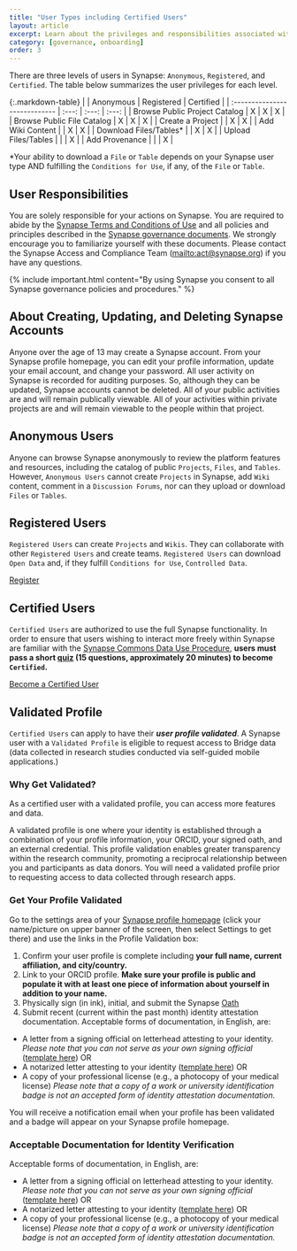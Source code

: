 ```yaml
---
title: "User Types including Certified Users"
layout: article
excerpt: Learn about the privileges and responsibilities associated with each of the three levels of Synapse Users.
category: [governance, onboarding]
order: 3
---
```


<a name="synapse-user-credentials"></a>

There are three levels of users in Synapse: `Anonymous`, `Registered`, and `Certified`.
The table below summarizes the user privileges for each level.  

{:.markdown-table}
|                               | Anonymous | Registered | Certified |
| :---------------------------- | :---: | :---: | :---: |
| Browse Public Project Catalog |   X   |   X   |   X   |
| Browse Public File Catalog    |   X   |   X   |   X   |
| Create a Project              |       |   X   |   X   |
| Add Wiki Content              |       |   X   |   X   |
| Download Files/Tables*        |       |   X   |   X   |
| Upload Files/Tables           |       |       |   X   |
| Add Provenance                |       |       |   X   |

*Your ability to download a `File` or `Table` depends on your Synapse user type AND fulfilling the `Conditions for Use`, if any, of the `File` or `Table`.  

## User Responsibilities

You are solely responsible for your actions on Synapse. You are required to abide by the [Synapse Terms and Conditions of Use](https://s3.amazonaws.com/static.synapse.org/governance/SageBionetworksSynapseTermsandConditionsofUse.pdf?v=4) and all policies and principles described in the [Synapse governance documents](governance.md). We strongly encourage you to familiarize yourself with these documents. Please contact the Synapse Access and Compliance Team (<mailto:act@synapse.org>) if you have any questions.

{% include important.html content="By using Synapse you consent to all Synapse governance policies and procedures." %}

## About Creating, Updating, and Deleting Synapse Accounts

Anyone over the age of 13 may create a Synapse account. From your Synapse profile homepage, you can edit your profile information, update your email account, and change your password.
All user activity on Synapse is recorded for auditing purposes. So, although they can be updated, Synapse accounts cannot be deleted. All of your public activities are and will remain publically viewable. All of your activities within private projects are and will remain viewable to the people within that project.

<a name="anonymous-users"></a>

## Anonymous Users

Anyone can browse Synapse anonymously to review the platform features and resources, including the catalog of public `Projects`, `Files`, and `Tables`. However, `Anonymous Users` cannot create `Projects` in Synapse, add `Wiki` content, comment in a `Discussion Forums`, nor can they upload or download `Files` or `Tables`.

## Registered Users

`Registered Users` can create `Projects` and `Wikis`. They can collaborate with other `Registered Users` and create teams. `Registered Users` can download `Open Data` and, if they fulfill `Conditions for Use`,  `Controlled Data`.

<a href="https://www.synapse.org/register" class="btn btn-primary">Register</a>

## Certified Users

`Certified Users` are authorized to use the full Synapse functionality. In order to ensure that users wishing to interact more freely within Synapse are familiar with the [Synapse Commons Data Use Procedure](https://s3.amazonaws.com/static.synapse.org/governance/SynapseCommonsDataUseProcedure.pdf?v=4), **users must pass a short [quiz](https://www.synapse.org/#!Quiz:Certification) (15 questions, approximately 20 minutes) to become `Certified`.**

<a href="https://www.synapse.org/#!Quiz:" class="btn btn-primary">Become a Certified User</a>

## Validated Profile

`Certified Users` can apply to have their _**user profile validated**_.  A Synapse user with a `Validated Profile` is eligible to request access to Bridge data (data collected in research studies conducted via self-guided mobile applications.)

### Why Get Validated?

As a certified user with a validated profile, you can access more features and data.

A validated profile is one where your identity is established through a combination of your profile information, your ORCID, your signed oath, and an external credential. This profile validation enables greater transparency within the research community, promoting a reciprocal relationship between you and participants as data donors. You will need a validated profile prior to requesting access to data collected through research apps.

### Get Your Profile Validated  

Go to the settings area of your [Synapse profile homepage](https://www.synapse.org/#!Profile:v/settings) (click your name/picture on upper banner of the screen, then select Settings to get there) and use the links in the Profile Validation box:

1. Confirm your user profile is complete including **your full name, current affiliation, and city/country.**
1. Link to your ORCID profile. **Make sure your profile is public and populate it with at least one piece of information about yourself in addition to your name.**
1. Physically sign (in ink), initial, and submit the Synapse [Oath](../assets/other/oath.md)
1. Submit recent (current within the past month) identity attestation documentation. Acceptable forms of documentation, in English, are:

* A letter from a signing official on letterhead attesting to your identity. _Please note that you can not serve as your own signing official_ ([template here](../assets/other/signing_official_template.md)) OR
* A notarized letter attesting to your identity ([template here](../assets/other/notarized_letter_template.md)) OR
* A copy of your professional license (e.g., a photocopy of your medical license)
_Please note that a copy of a work or university identification badge is not an accepted form of identity attestation documentation._

You will receive a notification email when your profile has been validated and a badge will appear on your Synapse profile homepage.

### Acceptable Documentation for Identity Verification

Acceptable forms of documentation, in English, are:

* A letter from a signing official on letterhead attesting to your identity. _Please note that you can not serve as your own signing official_ ([template here](../assets/other/signing_official_template.md)) OR
* A notarized letter attesting to your identity ([template here](../assets/other/notarized_letter_template.md)) OR
* A copy of your professional license (e.g., a photocopy of your medical license)
_Please note that a copy of a work or university identification badge is not an accepted form of identity attestation documentation._
